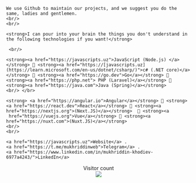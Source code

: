 <p align="center">
  <samp>
    
    We use Github to maintain our projects, and we suggest you do the same, ladies and gentlemen. 
    <br/>
    <br/>
    
    <strong>I can pour into your brain the things you don't understand in the following technologies if you want!</strong>
    
     <br/>
     
    <strong><a href="https://javascripts.uz">JavaScript (Node.js) </a></strong> 🔹 <strong><a href="https://[javascripts.uz](https://learn.microsoft.com/en-us/dotnet/csharp/)">c# (.NET core)</a></strong> 🔹 <strong><a href="https://go.dev">Go</a></strong> 🔹 <strong><a href="https://php.net"> PHP (Laravel)</a></strong> 🔹 <strong><a href="https://java.com">Java (Spring)</a></strong>
    <br/> </br>
    
    <strong> <a href="https://angular.io">Angular</a></strong> 🔸 <strong> <a href="https://react.dev">React</a></strong> 🔸 <strong><a href="https://nextjs.org">(Next.JS)</a></strong>  🔸 <strong><a 
     href="https://vuejs.org">Vue</a></strong> 🔸 <strong><a href="https://nuxt.com">(Nuxt.JS)</a></strong>  
    <br/> 
    <br/>
</samp>
    </p>


    <a href="https://javascripts.uz">Website</a> .
    <a href="https://t.me/mukhriddinweb">Telegram</a> .
    <a href="https://www.linkedin.com/in/mukhriddin-khodiev-6977a4243/">LinkedIn</a>
    



<p align="center"> 
  Visitor count<br>
  <img src="https://profile-counter.glitch.me/mukhriddin-dev/count.svg" />
</p>
